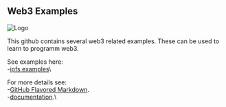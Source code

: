 ## Web3 Examples
![Logo](https://web3examples.github.io/logo.png)

This github contains several web3 related examples. These can be used to learn to programm web3.

See examples here:\
-[ipfs examples](https://github.com/web3examples/ipfs)\

For more details see:\
-[GitHub Flavored Markdown](https://guides.github.com/features/mastering-markdown/).\
-[documentation](https://help.github.com/categories/github-pages-basics/).\

